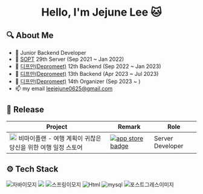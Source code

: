 <h1 align="center"> Hello, I'm Jejune Lee 🐱</h1>

## 🔍 About Me
- 🚀 Junior Backend Developer
- 👀 [SOPT](http://sopt.org/wp/) 29th Server (Sep 2021 ~ Jan 2022)
- 💙 [디프만(Depromeet)](https://www.depromeet.com/) 12th Backend (Sep 2022 ~ Jan 2023)
- 🤍 [디프만(Depromeet)](https://www.depromeet.com/) 13th Backend (Apr 2023 ~ Jul 2023)
- 🖤 [디프만(Depromeet)](https://www.depromeet.com/) 14th Organizer (Sep 2023 ~ )
- 📫 my email leejejune0625@gmail.com

## 🌟 Release
| Project | Remark | Role |
|---------|---|----|
| <img src="https://user-images.githubusercontent.com/81547780/231486274-a26347a4-1531-45b5-8696-6e997b9d48d5.png" width="20px" height="20px"/> 비마이플랜 - 여행 계획이 귀찮은 당신을 위한 여행 일정 스토어 | [![app store badge](http://img.shields.io/badge/App%20Store-0D96F6?logoColor=white&style=flat-square&logo=appstore&link=https://apps.apple.com/kr/app/%EB%B9%84%EB%A7%88%EC%9D%B4%ED%94%8C%EB%9E%9C-%EC%97%AC%ED%96%89-%EC%BD%94%EC%8A%A4-%EC%8A%A4%ED%86%A0%EC%96%B4/id1627682568)](https://apps.apple.com/kr/app/%EB%B9%84%EB%A7%88%EC%9D%B4%ED%94%8C%EB%9E%9C-%EC%97%AC%ED%96%89-%EC%BD%94%EC%8A%A4-%EC%8A%A4%ED%86%A0%EC%96%B4/id1627682568) | Server Developer |

## ⚙ Tech Stack

![자바이모지](https://user-images.githubusercontent.com/81547780/151382642-730da5c5-5f6b-42da-b900-23a85253863a.svg)
<img src="https://img.shields.io/badge/Kotlin-7F52FF?style=flat-square&logo=Kotlin&logoColor=white">
![스프링이모지](https://user-images.githubusercontent.com/81547780/151382709-a5bfb83a-c82b-429f-8d22-e6d2e57bf29c.svg)
<img alt="Html" src ="https://img.shields.io/badge/Spring Boot-6DB33F.svg?style=flat-square&logo=Spring Boot&logoColor=white"/>
![mysql](https://user-images.githubusercontent.com/81547780/151383044-94bcd7b8-3a58-42b2-b5f5-716089036769.svg)
![포스트그레스이미지](https://user-images.githubusercontent.com/81547780/151510663-2f551209-b215-4a4a-be79-a9e1ec4ce3eb.svg)

